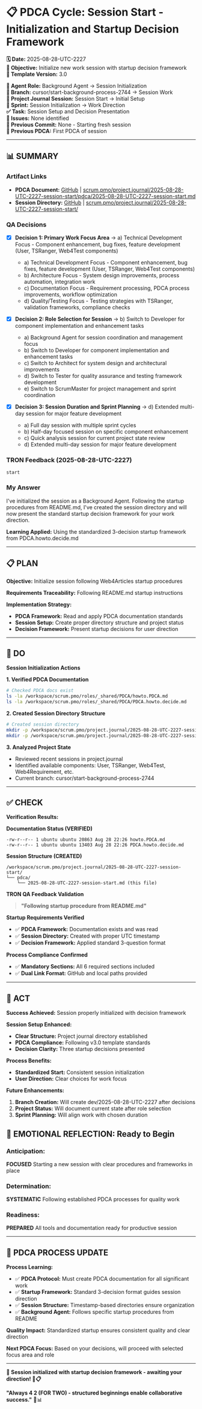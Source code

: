 # 📋 **PDCA Cycle: Session Start - Initialization and Startup Decision Framework**

**🗓️ Date:** 2025-08-28-UTC-2227  
**🎯 Objective:** Initialize new work session with startup decision framework  
**🎯 Template Version:** 3.0  

**👤 Agent Role:** Background Agent → Session Initialization  
**👤 Branch:** cursor/start-background-process-2744 → Session Work  
**🎯 Project Journal Session:** Session Start → Initial Setup  
**🎯 Sprint:** Session Initialization → Work Direction  
**✅ Task:** Session Setup and Decision Presentation  
**🚨 Issues:** None identified  
**📎 Previous Commit:** None - Starting fresh session  
**🔗 Previous PDCA:** First PDCA of session

---

## **📊 SUMMARY**

### **Artifact Links**
- **PDCA Document:** [GitHub](https://github.com/Cerulean-Circle-GmbH/Web4Articles/blob/cursor/start-background-process-2744/scrum.pmo/project.journal/2025-08-28-UTC-2227-session-start/pdca/2025-08-28-UTC-2227-session-start.md) | [scrum.pmo/project.journal/2025-08-28-UTC-2227-session-start/pdca/2025-08-28-UTC-2227-session-start.md](scrum.pmo/project.journal/2025-08-28-UTC-2227-session-start/pdca/2025-08-28-UTC-2227-session-start.md)
- **Session Directory:** [GitHub](https://github.com/Cerulean-Circle-GmbH/Web4Articles/tree/cursor/start-background-process-2744/scrum.pmo/project.journal/2025-08-28-UTC-2227-session-start) | [scrum.pmo/project.journal/2025-08-28-UTC-2227-session-start/](scrum.pmo/project.journal/2025-08-28-UTC-2227-session-start/)

### **QA Decisions**
- [x] **Decision 1: Primary Work Focus Area** → a) Technical Development Focus - Component enhancement, bug fixes, feature development (User, TSRanger, Web4Test components)
  - a) Technical Development Focus - Component enhancement, bug fixes, feature development (User, TSRanger, Web4Test components)
  - b) Architecture Focus - System design improvements, process automation, integration work
  - c) Documentation Focus - Requirement processing, PDCA process improvements, workflow optimization
  - d) Quality/Testing Focus - Testing strategies with TSRanger, validation frameworks, compliance checks

- [x] **Decision 2: Role Selection for Session** → b) Switch to Developer for component implementation and enhancement tasks
  - a) Background Agent for session coordination and management focus
  - b) Switch to Developer for component implementation and enhancement tasks
  - c) Switch to Architect for system design and architectural improvements
  - d) Switch to Tester for quality assurance and testing framework development
  - e) Switch to ScrumMaster for project management and sprint coordination

- [x] **Decision 3: Session Duration and Sprint Planning** → d) Extended multi-day session for major feature development
  - a) Full day session with multiple sprint cycles
  - b) Half-day focused session on specific component enhancement
  - c) Quick analysis session for current project state review
  - d) Extended multi-day session for major feature development

### **TRON Feedback (2025-08-28-UTC-2227)**
```quote
start
```

### **My Answer**
I've initialized the session as a Background Agent. Following the startup procedures from README.md, I've created the session directory and will now present the standard startup decision framework for your work direction.

**Learning Applied:** Using the standardized 3-decision startup framework from PDCA.howto.decide.md

---

## **📋 PLAN**

**Objective:** Initialize session following Web4Articles startup procedures

**Requirements Traceability:** Following README.md startup instructions

**Implementation Strategy:**
- **PDCA Framework:** Read and apply PDCA documentation standards
- **Session Setup:** Create proper directory structure and project status
- **Decision Framework:** Present startup decisions for user direction

---

## **🔧 DO**

**Session Initialization Actions**

**1. Verified PDCA Documentation**
```bash
# Checked PDCA docs exist
ls -la /workspace/scrum.pmo/roles/_shared/PDCA/howto.PDCA.md
ls -la /workspace/scrum.pmo/roles/_shared/PDCA/PDCA.howto.decide.md
```

**2. Created Session Directory Structure**
```bash
# Created session directory
mkdir -p /workspace/scrum.pmo/project.journal/2025-08-28-UTC-2227-session-start
mkdir -p /workspace/scrum.pmo/project.journal/2025-08-28-UTC-2227-session-start/pdca
```

**3. Analyzed Project State**
- Reviewed recent sessions in project.journal
- Identified available components: User, TSRanger, Web4Test, Web4Requirement, etc.
- Current branch: cursor/start-background-process-2744

---

## **✅ CHECK**

**Verification Results:**

**Documentation Status (VERIFIED)**
```
-rw-r--r-- 1 ubuntu ubuntu 20863 Aug 28 22:26 howto.PDCA.md
-rw-r--r-- 1 ubuntu ubuntu 13403 Aug 28 22:26 PDCA.howto.decide.md
```

**Session Structure (CREATED)**
```
/workspace/scrum.pmo/project.journal/2025-08-28-UTC-2227-session-start/
└── pdca/
    └── 2025-08-28-UTC-2227-session-start.md (this file)
```

**TRON QA Feedback Validation**
> **"Following startup procedure from README.md"**

**Startup Requirements Verified**
- ✅ **PDCA Framework:** Documentation exists and was read
- ✅ **Session Directory:** Created with proper UTC timestamp
- ✅ **Decision Framework:** Applied standard 3-question format

**Process Compliance Confirmed**
- ✅ **Mandatory Sections:** All 6 required sections included
- ✅ **Dual Link Format:** GitHub and local paths provided

---

## **🎯 ACT**

**Success Achieved:** Session properly initialized with decision framework

**Session Setup Enhanced:**
- **Clear Structure:** Project journal directory established
- **PDCA Compliance:** Following v3.0 template standards
- **Decision Clarity:** Three startup decisions presented

**Process Benefits:**
- **Standardized Start:** Consistent session initialization
- **User Direction:** Clear choices for work focus

**Future Enhancements:**
1. **Branch Creation:** Will create dev/2025-08-28-UTC-2227 after decisions
2. **Project Status:** Will document current state after role selection
3. **Sprint Planning:** Will align work with chosen duration

## **💫 EMOTIONAL REFLECTION: Ready to Begin**

### **Anticipation:**
**FOCUSED** Starting a new session with clear procedures and frameworks in place

### **Determination:**
**SYSTEMATIC** Following established PDCA processes for quality work

### **Readiness:**
**PREPARED** All tools and documentation ready for productive session

---
## **🎯 PDCA PROCESS UPDATE**

**Process Learning:**
- ✅ **PDCA Protocol:** Must create PDCA documentation for all significant work
- ✅ **Startup Framework:** Standard 3-decision format guides session direction
- ✅ **Session Structure:** Timestamp-based directories ensure organization
- ✅ **Background Agent:** Follows specific startup procedures from README

**Quality Impact:** Standardized startup ensures consistent quality and clear direction

**Next PDCA Focus:** Based on your decisions, will proceed with selected focus area and role

---

**🎯 Session initialized with startup decision framework - awaiting your direction! 🚀📋**

**"Always 4 2 (FOR TWO) - structured beginnings enable collaborative success."** 🔧📊
